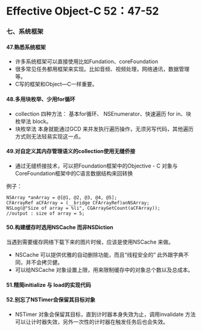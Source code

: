 # Effective Object-C 52：47-52
### 七、系统框架

#### 47.熟悉系统框架
- 许多系统框架可以直接使用比如Fundation、coreFoundation
- 很多常见任务都用框架来实现。比如音频、视频处理，网络通讯，数据管理等。
- C写的框架和Object—C一样重要。


#### 48.多用块枚举、少用for循环

- collection 四种方法： 基本for循环、 NSEnumerator、快速遍历 for in、块枚举法 block。
- 块枚举法 本身就能通过GCD 来并发执行遍历操作，无须另写代码，其他遍历方式则无法轻易实现这一点。

#### 49.对自定义其内存管理语义的collection使用无缝侨接

- 通过无缝桥接技术，可以把Foundation框架中的Objective - C 对象与CoreFoundation框架中的C语言数据结构来回转换


例子：

```
NSArray *anArray = @[@1, @2, @3, @4, @5];
CFArrayRef aCFArray = (__bridge CFArrayRef)anNSArray;
NSLog(@"Size of array = %li", CGArrayGetCount(aCFArray));
//output : size of array = 5;

```



#### 50.构建缓存时选用NSCache 而非NSDiction
当遇到需要缓存网络下载下来的图片时候，应该是使用NSCache 来做。

* NSCache 可以提供优雅的自动删除功能，而且“线程安全的” 此外跟字典不同，并不会拷贝健。
* 可以给NSCache 对象设置上限，用来限制缓存中的对象总个数以及总成本。





#### 51.精简initialize 与 load的实现代码




#### 52.别忘了NSTimer会保留其目标对象

* NSTimer 对象会保留其目标，直到计时器本身失效为止，调用invalidate 方法可以让计时器失效，另外一次性的计时器在触发任务后也会失效。



